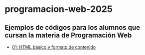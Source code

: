 # programacion-web-2025

Ejemplos de códigos para los alumnos que cursan la materia de Programación Web
---
- [01: HTML básico y formato de contenido](/01_formato_texto/index.html)